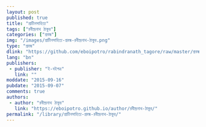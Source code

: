 ```yaml
---
layout: post
published: true
title: "প্রাচীনসাহিত্য"
tags: ["রবীন্দ্রনাথ ঠাকুর"]
categories: ["প্রবন্ধ"]
img: "/images/প্রাচীনসাহিত্য-প্রবন্ধ-রবীন্দ্রনাথ-ঠাকুর.png"
type: "প্রবন্ধ"
dlink: "https://github.com/eboipotro/rabindranath_tagore/raw/master/প্রবন্ধ/প্রাচীনসাহিত্য.epub"
lang: "bn"
publishers: 
 - publisher: "ই-বইপত্র"
   link: ""
moddate: "2015-09-16"
pubdate: "2015-09-07"
comments: true
authors: 
 - author: "রবীন্দ্রনাথ ঠাকুর"
   link: "https://eboipotro.github.io/author/রবীন্দ্রনাথ-ঠাকুর/"
permalink: "/library/প্রাচীনসাহিত্য-প্রবন্ধ-রবীন্দ্রনাথ-ঠাকুর/"
---
```

